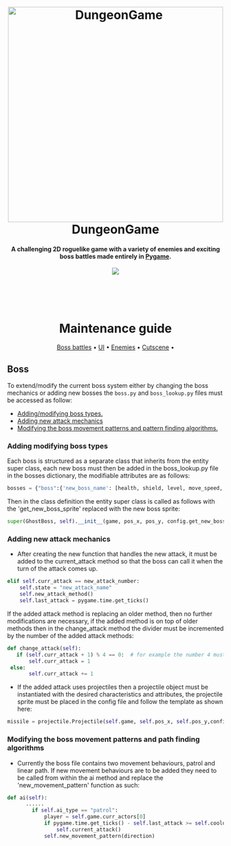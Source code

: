 <h1 align="center">
  <br>
  <a href="https://github.com/Team-Lavender/DungeonGame"><img src="https://media.indiedb.com/cache/images/games/1/21/20665/thumb_620x2000/titlescreen.png" alt="DungeonGame" width="500"></a>
  <br>
  DungeonGame
  <br>
</h1>

<h4 align="center">A challenging 2D roguelike game with a variety of enemies and exciting boss battles made entirely in <a href="https://www.pygame.org/" target="_blank">Pygame</a>.</h4>

<p align="center">
 </a>
  <a href="https://saythanks.io/to/amitmerchant1990">
      <img src="https://img.shields.io/badge/python-3.8-blue.svg">



<h1 align="center">
  <br>
  <a ></a>
  <br>
  Maintenance guide
  <br>
</h1>


  
  </a>

</p>

<p align="center">
  <a href="#boss">Boss battles</a> •
  <a href="#ui">UI</a> •
  <a href="#enemies">Enemies</a> •
  <a href="#cutscene">Cutscene</a> •
</p>


## Boss
To extend/modify the current boss system either by changing the boss mechanics or adding new bosses the `boss.py` and  `boss_lookup.py` files must be accessed as follow:
- [Adding/modifying boss types.](#adding-modifying-boss-types)
-  [Adding new attack mechanics](#adding-new-attack-mechanics)
-  [Modifying the boss movement patterns and pattern finding algorithms.](#modifying-the-boss-movement-patterns-and-path-finding-algorithms)

### Adding modifying boss types
Each boss is structured as a separate class that inherits from the entity super class, each new boss must then be added in the boss_lookup.py file in the bosses dictionary, the modifiable attributes are as follows:
```python
bosses = {"boss":{'new_boss_name': [health, shield, level, move_speed, combat_style, ai_type, vision_radius, attack_radius, attack_damage, cooldown, drops{item_name: drop chance}]}}
```
Then in the class definition the entity super class is called as follows with the 'get_new_boss_sprite' replaced with the new boss sprite:
```python
super(GhostBoss, self).__init__(game, pos_x, pos_y, config.get_new_boss_sprite(boss_name), self.lookup[0], self.lookup[1], True, self.lookup[2], "alive", self.lookup[3])
```


### Adding new attack mechanics

- After creating the new function that handles the new attack, it must be added to the current_attack method so that the boss can call it when the turn of the attack comes up.
```python
elif self.curr_attack == new_attack_number:  
    self.state = "new_attack_name"  
	self.new_attack_method()  
    self.last_attack = pygame.time.get_ticks()
 `````` 
 
 If the added attack method is replacing an older method, then no further modifications are necessary, if the added method is on top of older methods then in the change_attack method the divider must be incremented  by the number of the added attack methods:
 ```python
 def change_attack(self):  
    if (self.curr_attack + 1) % 4 == 0:  # for example the number 4 must be incremented
        self.curr_attack = 1  
  else:  
        self.curr_attack += 1
 ```
- If the added attack uses projectiles then a projectile object must be instantiated with the desired characteristics and attributes, the projectile sprite must be placed in the config file and follow the template as shown here:

```python
missile = projectile.Projectile(self.game, self.pos_x, self.pos_y,config.get_new_projectile_sprite(), self.special_damage, direction, projectile_type, True, 8):
```

### Modifying the boss movement patterns and path finding algorithms

- Currently the boss file contains two movement behaviours, patrol and linear path. If new movement behaviours are to be added they need to be called from within the ai method and replace the 'new_movement_pattern' function as such:


```python
def ai(self):  
      ......
        if self.ai_type == "patrol":  
            player = self.game.curr_actors[0]  
            if pygame.time.get_ticks() - self.last_attack >= self.cooldown and not player.invisible:  
                self.current_attack()   
            self.new_movement_pattern(direction)  
 ```



